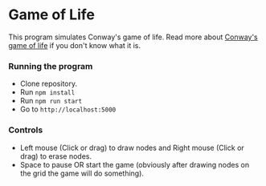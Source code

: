 # Game of Life

This program simulates Conway's game of life.
Read more about [Conway's game of life](https://en.wikipedia.org/wiki/Conway%27s_Game_of_Life) if you don't know what it is.

### Running the program

* Clone repository.
* Run `npm install`
* Run `npm run start`
* Go to `http://localhost:5000`

### Controls

* Left mouse (Click or drag) to draw nodes and Right mouse (Click or drag) to erase nodes.
* Space to pause OR start the game (obviously after drawing nodes on the grid the game will do something).
